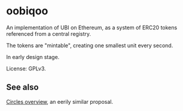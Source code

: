 # oobiqoo

An implementation of UBI on Ethereum, as a system of ERC20 tokens referenced
from a central registry.

The tokens are "mintable", creating one smallest unit every second.

In early design stage.

License: GPLv3.


## See also

[Circles overview](https://github.com/CirclesUBI/docs/blob/master/Circles.md),
an eerily similar proposal.
